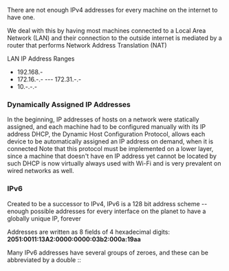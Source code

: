 There are not enough IPv4 addresses for every machine on the internet to have one.

We deal with this by having most machines connected to a Local Area Network (LAN) and their connection to the outside internet is mediated by a router that performs Network Address Translation (NAT) 

LAN IP Address Ranges
- 192.168.-
- 172.16.-.-  --- 172.31.-.-
- 10.-.-.-

### Dynamically Assigned IP Addresses
In the beginning, IP addresses of hosts on a network were statically assigned, and each machine had to be configured manually with its IP address
DHCP, the Dynamic Host Configuration Protocol, allows each device to be automatically assigned an IP address on demand, when it is connected
Note that this protocol must be implemented on a lower layer, since a machine that doesn't have en IP address yet cannot be located by such
DHCP is now virtually always used with Wi-Fi and is very prevalent on wired networks as well. 

### IPv6
Created to be a successor to IPv4, IPv6 is a 128 bit address scheme -- enough possible addresses for every interface on the planet to have a globally unique IP, forever

Addresses are written as 8 fields of 4 hexadecimal digits:
**2051:0011:13A2:0000:0000:03b2:000a:19aa**

Many IPv6 addresses have several groups of zeroes, and these can be abbreviated by a double :: 

